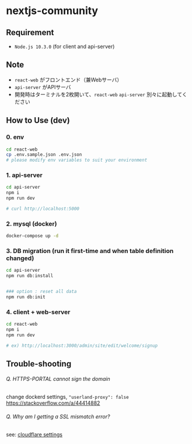 # nextjs-community

## Requirement
* `Node.js 10.3.0` (for client and api-server)


## Note
* `react-web` がフロントエンド（兼Webサーバ）
* `api-server` がAPIサーバ
* 開発時はターミナルを2枚開いて、`react-web` `api-server` 別々に起動してください


## How to Use (dev)
### 0. env
```sh
cd react-web
cp .env.sample.json .env.json
# please modify env variables to suit your environment
```

### 1. api-server
```sh
cd api-server
npm i
npm run dev

# curl http://localhost:5000
```

### 2. mysql (docker)
```sh
docker-compose up -d
```

### 3. DB migration (run it first-time and when table definition changed)
```sh
cd api-server
npm run db:install


### option : reset all data
npm run db:init
```

### 4. client + web-server
```sh
cd react-web
npm i
npm run dev

# ex) http://localhost:3000/admin/site/edit/welcome/signup
```


## Trouble-shooting

###### Q. HTTPS-PORTAL cannot sign the domain
change dockerd settings, `"userland-proxy": false`  
https://stackoverflow.com/a/44414882  


###### Q. Why am I getting a SSL mismatch error?
see: [cloudflare settings](https://support.cloudflare.com/hc/en-us/articles/200170616-Why-am-I-getting-a-SSL-mismatch-error-)
